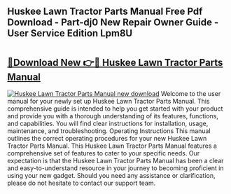 ## Huskee Lawn Tractor Parts Manual Free Pdf Download - Part-dj0 New Repair Owner Guide - User Service Edition Lpm8U

# <h2><a href="http://bc60620.oget.top/?id=Huskee+Lawn+Tractor+Parts+Manual">🔗Download New 👉🔴 Huskee Lawn Tractor Parts Manual</a></h2>

[![Huskee Lawn Tractor Parts Manual new download](https://i.imgur.com/5g1atiW.png)](http://bc60620.oget.top/?id=Huskee+Lawn+Tractor+Parts+Manual)
Welcome to the user manual for your newly set up Huskee Lawn Tractor Parts Manual. This comprehensive guide is intended to help you get started with your product and provide you with a thorough understanding of its features, functions, and capabilities. You will find clear instructions for installation, usage, maintenance, and troubleshooting. Operating Instructions This manual outlines the correct operating procedures for your new Huskee Lawn Tractor Parts Manual. This Huskee Lawn Tractor Parts Manual features a comprehensive set of features to cater to your specific needs. Our expectation is that the Huskee Lawn Tractor Parts Manual has been a clear and easy-to-understand resource in your journey to becoming proficient in using your new gadget. Should you need any assistance or clarification, please do not hesitate to contact our support team.
